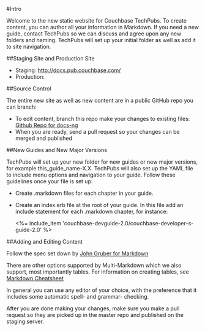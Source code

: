 #Intro

Welcome to the new static website for Couchbase TechPubs. To create content, you can author all your information in Markdown. If you need a new guide, contact TechPubs so we can discuss and agree upon any new folders and naming. TechPubs will set up your initial folder as well as add it to site navigation.

##Staging Site and Production Site

- Staging: http://docs.pub.couchbase.com/
- Production:

##Source Control

The entire new site as well as new content are in a public GitHub repo you can branch:

- To edit content, branch this repo make your changes to existing files:
    [Github Repo for docs-ng](https://github.com/couchbaselabs/docs-ng)
- When you are ready, send a pull request so your changes can be merged and published

##New Guides and New Major Versions

TechPubs will set up your new folder for new guides or new major versions, for example this_guide_name-X.X. TechPubs will also set up the YAML file to include menu options and navigation to your guide. Follow these guidelines once your file is set up:

- Create .markdown files for each chapter in your guide.
- Create an index.erb file at the root of your guide. In this file add an include statement for each .markdown chapter, for instance: 

    <%= include_item 'couchbase-devguide-2.0/couchbase-developer-s-guide-2.0' %>
    
##Adding and Editing Content

Follow the spec set down by 
[John Gruber for Markdown](http://daringfireball.net/projects/markdown/)      

There are other options supported by Multi-Markdown which we also support, 
most importantly tables. For information on creating tables, see 
[Markdown Cheatsheet](https://github.com/adam-p/markdown-here/wiki/Markdown-Cheatsheet#wiki-links)

In general you can use any editor of your choice, with the preference that it includes some automatic spell- and grammar- checking.

After you are done making your changes, make sure you make a pull request so they are picked up in the master repo and published on the staging server.



